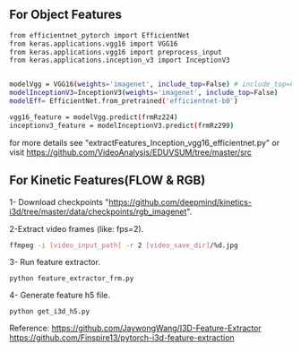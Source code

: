 

## For Object Features 

``` bash
from efficientnet_pytorch import EfficientNet
from keras.applications.vgg16 import VGG16
from keras.applications.vgg16 import preprocess_input
from keras.applications.inception_v3 import InceptionV3


modelVgg = VGG16(weights='imagenet', include_top=False) # include_top=False with five output of second last layer before classification
modelInceptionV3=InceptionV3(weights='imagenet', include_top=False)
modelEff= EfficientNet.from_pretrained('efficientnet-b0')

vgg16_feature = modelVgg.predict(frmRz224)
inceptionv3_feature = modelInceptionV3.predict(frmRz299)

```
            
for more details see "extractFeatures_Inception_vgg16_efficientnet.py"
or visit
https://github.com/VideoAnalysis/EDUVSUM/tree/master/src



## For Kinetic Features(FLOW & RGB)

1- Download checkpoints "https://github.com/deepmind/kinetics-i3d/tree/master/data/checkpoints/rgb_imagenet". 

2-Extract video frames (like: fps=2).
``` bash
ffmpeg -i [video_input_path] -r 2 [video_save_dir]/%d.jpg
```

3- Run feature extractor.
```
python feature_extractor_frm.py
```
4- Generate feature h5 file.
```
python get_i3d_h5.py
```

Reference:
https://github.com/JaywongWang/I3D-Feature-Extractor
https://github.com/Finspire13/pytorch-i3d-feature-extraction

